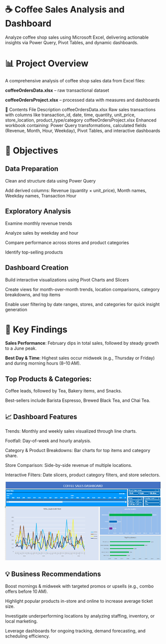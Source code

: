 # ☕ Coffee Sales Analysis and Dashboard
Analyze coffee shop sales using Microsoft Excel, delivering actionable insights via Power Query, Pivot Tables, and dynamic dashboards.

# 📊 Project Overview
A comprehensive analysis of coffee shop sales data from Excel files:

**coffeeOrdersData.xlsx** – raw transactional dataset

**coffeeOrdersProject.xlsx** – processed data with measures and dashboards


🧩 Contents
File	Description
coffeeOrdersData.xlsx	Raw sales transactions with columns like transaction_id, date, time, quantity, unit_price, store_location, product_type/category
coffeeOrdersProject.xlsx	Enhanced workbook containing: Power Query transformations, calculated fields (Revenue, Month, Hour, Weekday), Pivot Tables, and interactive dashboards

# 🎯 Objectives
## Data Preparation

Clean and structure data using Power Query

Add derived columns: Revenue (quantity × unit_price), Month names, Weekday names, Transaction Hour

## Exploratory Analysis

Examine monthly revenue trends

Analyze sales by weekday and hour

Compare performance across stores and product categories

Identify top-selling products

## Dashboard Creation

Build interactive visualizations using Pivot Charts and Slicers

Create views for month-over-month trends, location comparisons, category breakdowns, and top items

Enable user filtering by date ranges, stores, and categories for quick insight generation

# 🧮 Key Findings
**Sales Performance**: February dips in total sales, followed by steady growth to a June peak.

**Best Day & Time**: Highest sales occur midweek (e.g., Thursday or Friday) and during morning hours (8–10 AM).

## Top Products & Categories:

Coffee leads, followed by Tea, Bakery items, and Snacks.

Best-sellers include Barista Espresso, Brewed Black Tea, and Chai Tea.

## 📈 Dashboard Features
Trends: Monthly and weekly sales visualized through line charts.

Footfall: Day-of-week and hourly analysis.

Category & Product Breakdowns: Bar charts for top items and category share.

Store Comparison: Side-by-side revenue of multiple locations.

Interactive Filters: Date slicers, product category filters, and store selectors.
<div ><img src="https://github.com/simonwairimu-hash/coffee_sales_excel-analysis/blob/main/Coffee%20sales.PNG"></div>

## 💡 Business Recommendations
Boost mornings & midweek with targeted promos or upsells (e.g., combo offers before 10 AM).

Highlight popular products in-store and online to increase average ticket size.

Investigate underperforming locations by analyzing staffing, inventory, or local marketing.

Leverage dashboards for ongoing tracking, demand forecasting, and scheduling efficiency.

